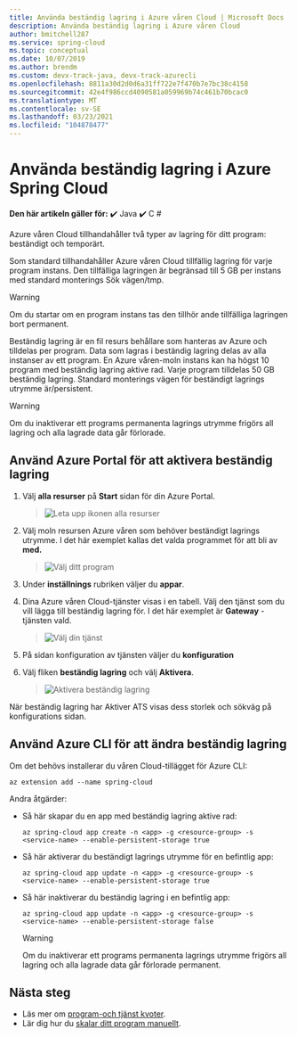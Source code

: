 ```yaml
---
title: Använda beständig lagring i Azure våren Cloud | Microsoft Docs
description: Använda beständig lagring i Azure våren Cloud
author: bmitchell287
ms.service: spring-cloud
ms.topic: conceptual
ms.date: 10/07/2019
ms.author: brendm
ms.custom: devx-track-java, devx-track-azurecli
ms.openlocfilehash: 8811a30d2d0d6a31ff722e7f470b7e7bc38c4158
ms.sourcegitcommit: 42e4f986ccd4090581a059969b74c461b70bcac0
ms.translationtype: MT
ms.contentlocale: sv-SE
ms.lasthandoff: 03/23/2021
ms.locfileid: "104878477"
---
```

# <a name="use-persistent-storage-in-azure-spring-cloud"></a>Använda beständig lagring i Azure Spring Cloud

**Den här artikeln gäller för:** ✔️ Java ✔️ C #

Azure våren Cloud tillhandahåller två typer av lagring för ditt program: beständigt och temporärt.

Som standard tillhandahåller Azure våren Cloud tillfällig lagring för varje program instans. Den tillfälliga lagringen är begränsad till 5 GB per instans med standard monterings Sök vägen/tmp.

> [!WARNING]
> Om du startar om en program instans tas den tillhör ande tillfälliga lagringen bort permanent.

Beständig lagring är en fil resurs behållare som hanteras av Azure och tilldelas per program. Data som lagras i beständig lagring delas av alla instanser av ett program. En Azure våren-moln instans kan ha högst 10 program med beständig lagring aktive rad. Varje program tilldelas 50 GB beständig lagring. Standard monterings vägen för beständigt lagrings utrymme är/persistent.

> [!WARNING]
> Om du inaktiverar ett programs permanenta lagrings utrymme frigörs all lagring och alla lagrade data går förlorade.

## <a name="use-the-azure-portal-to-enable-persistent-storage"></a>Använd Azure Portal för att aktivera beständig lagring

1. Välj **alla resurser** på **Start** sidan för din Azure Portal.

    >![Leta upp ikonen alla resurser](media/portal-all-resources.jpg)

1. Välj moln resursen Azure våren som behöver beständigt lagrings utrymme. I det här exemplet kallas det valda programmet för att bli av **med.**

    > ![Välj ditt program](media/select-service.jpg)

1. Under **inställnings** rubriken väljer du **appar**.

1. Dina Azure våren Cloud-tjänster visas i en tabell.  Välj den tjänst som du vill lägga till beständig lagring för. I det här exemplet är **Gateway** -tjänsten vald.

    > ![Välj din tjänst](media/select-gateway.jpg)

1. På sidan konfiguration av tjänsten väljer du **konfiguration**

1. Välj fliken **beständig lagring** och välj **Aktivera**.

    > ![Aktivera beständig lagring](media/enable-persistent-storage.jpg)

När beständig lagring har Aktiver ATS visas dess storlek och sökväg på konfigurations sidan.

## <a name="use-the-azure-cli-to-modify-persistent-storage"></a>Använd Azure CLI för att ändra beständig lagring

Om det behövs installerar du våren Cloud-tillägget för Azure CLI:

```azurecli
az extension add --name spring-cloud
```
Andra åtgärder:

* Så här skapar du en app med beständig lagring aktive rad:

    ```azurecli
    az spring-cloud app create -n <app> -g <resource-group> -s <service-name> --enable-persistent-storage true
    ```

* Så här aktiverar du beständigt lagrings utrymme för en befintlig app:

    ```azurecli
    az spring-cloud app update -n <app> -g <resource-group> -s <service-name> --enable-persistent-storage true
    ```

* Så här inaktiverar du beständig lagring i en befintlig app:

    ```azurecli
    az spring-cloud app update -n <app> -g <resource-group> -s <service-name> --enable-persistent-storage false
    ```

    > [!WARNING]
    > Om du inaktiverar ett programs permanenta lagrings utrymme frigörs all lagring och alla lagrade data går förlorade permanent.

## <a name="next-steps"></a>Nästa steg

* Läs mer om [program-och tjänst kvoter](spring-cloud-quotas.md).
* Lär dig hur du [skalar ditt program manuellt](spring-cloud-howto-scale-manual.md).
